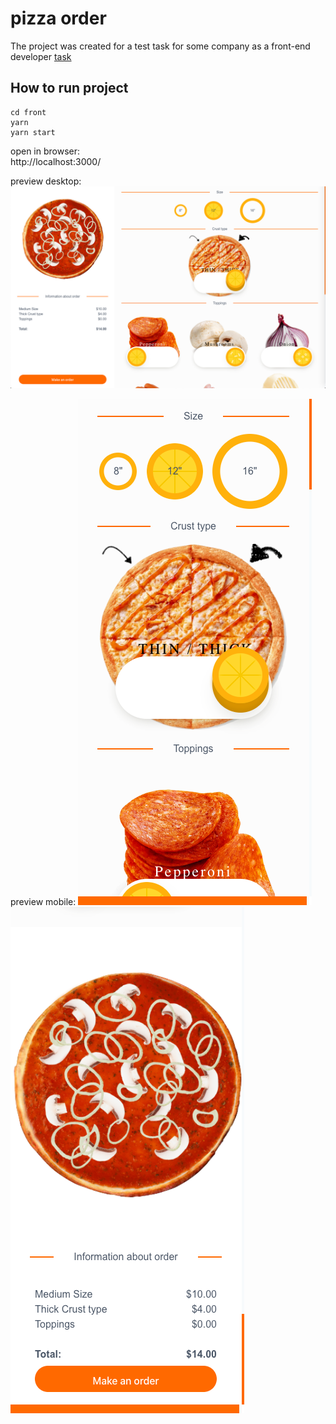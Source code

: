 # pizza order

The project was created for a test task for some company as a front-end developer 
[task](./TASK.md)

## How to run project
```
cd front
yarn
yarn start
```

open in browser:  
http://localhost:3000/

preview desktop:
![](.README_images/preview-desktop.png)

preview mobile:
![](.README_images/preview-mobile.png)
![](.README_images/preview-mobile-end.png)
